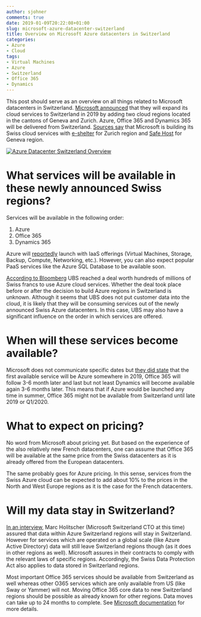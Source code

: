 ```yaml
---
author: sjohner
comments: true
date: 2019-01-09T20:22:08+01:00
slug: microsoft-azure-datacenter-switzerland
title: Overview on Microsoft Azure datacenters in Switzerland
categories:
- Azure
- Cloud
tags:
- Virtual Machines
- Azure
- Switzerland
- Office 365
- Dynamics
---
```


This post should serve as an overview on all things related to Microsoft datacenters in Switzerland. [Microsoft announced](https://news.microsoft.com/fr-ch/2018/03/14/microsoft-cloud-services-expand-in-europe-including-new-swiss-datacenters/) that they will expand its cloud services to Switzerland in 2019 by adding two cloud regions located in the cantons of Geneva and Zurich. Azure, Office 365 and Dynamics 365 will be delivered from Switzerland. [Sources say](https://www.inside-it.ch/articles/52231) that Microsoft is building its Swiss cloud services with [e-shelter](https://www.e-shelter.de/de/location/datacenter-zurich) for Zurich region and [Safe Host](https://www.safehost.com/) for Geneva region.

[![Azure Datacenter Switzerland Overview](/images/azure-switzerland-datacenter.png)](/images/azure-switzerland-datacenter.png)

# What services will be available in these newly announced Swiss regions?

Services will be available in the following order:

1. Azure
2. Office 365
3. Dynamics 365

Azure will [reportedly](https://www.procloud.ch/aktuelle-informationen-zu-den-microsoft-datacenter-schweiz-azure-schweiz-office-365-schweiz-dynamics-schweiz/) launch with IaaS offerings (Virtual Machines, Storage, Backup, Compute, Networking, etc.). However, you can also expect popular PaaS services like the Azure SQL Database to be available soon.

[According to Bloomberg](https://www.bloomberg.com/news/articles/2018-12-11/ubs-said-to-prepare-cloud-move-to-hidden-microsoft-data-centers) UBS reached a deal worth hundreds of millions of Swiss francs to use Azure cloud services. Whether the deal took place before or after the decision to build Azure regions in Switzerland is unknown. Although it seems that UBS does not put customer data into the cloud, it is likely that they will be consuming services out of the newly announced Swiss Azure datacenters. In this case, UBS may also have a significant influence on the order in which services are offered.

# When will these services become available?

Microsoft does not communicate specific dates but [they did state]((https://www.procloud.ch/aktuelle-informationen-zu-den-microsoft-datacenter-schweiz-azure-schweiz-office-365-schweiz-dynamics-schweiz/)) that the first available service will be Azure somewhere in 2019, Office 365 will follow 3-6 month later and last but not least Dynamics will become available again 3-6 months later. This means that if Azure would be launched any time in summer, Office 365 might not be available from Switzerland until late 2019 or Q1/2020.

# What to expect on pricing?

No word from Microsoft about pricing yet. But based on the experience of the also relatively new French datacenters, one can assume that Office 365 will be available at the same price from the Swiss datacenters as it is already offered from the European datacenters.

The same probably goes for Azure pricing. In this sense, services from the Swiss Azure cloud can be expected to add about 10% to the prices in the North and West Europe regions as it is the case for the French datacenters.

# Will my data stay in Switzerland?

[In an interview](https://www.itreseller.ch/Artikel/87153/Microsoft_Stillstand_ist_keine_Option.html), Marc Holitscher (Microsoft Switzerland CTO at this time) assured that data within Azure Switzerland regions will stay in Switzerland. However for services which are operated on a global scale (like Azure Active Directory) data will still leave Switzerland regions though (as it does in other regions as well). Microsoft assures in their contracts to comply with the relevant laws of specific regions. Accordingly, the Swiss Data Protection Act also applies to data stored in Switzerland regions.

Most important Office 365 services should be available from Switzerland as well whereas other O365 services which are only available from US (like Sway or Yammer) will not. Moving Office 365 core data to new Switzerland regions should be possible as already known for other regions. Data moves can take up to 24 months to complete. See [Microsoft documentation](https://docs.microsoft.com/en-us/Office365/Enterprise/moving-data-to-new-datacenter-geos) for more details.
